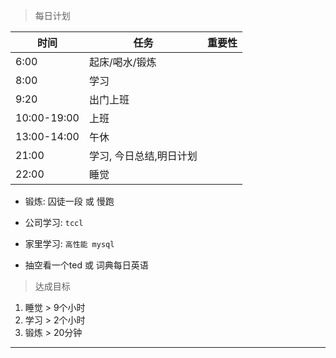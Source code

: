 > 每日计划

| 时间          | 任务            | 重要性 |
| ----------- | ------------- | --- |
| 6:00        | 起床/喝水/锻炼      |     |
| 8:00        | 学习            |     |
| 9:20        | 出门上班          |     |
| 10:00-19:00 | 上班            |     |
| 13:00-14:00 | 午休            |     |
| 21:00       | 学习, 今日总结,明日计划 |     |
| 22:00       | 睡觉            |     |



- 锻炼: 囚徒一段 或 慢跑

- 公司学习: `tccl`

- 家里学习:  `高性能 mysql `

- 抽空看一个ted 或 词典每日英语

> 达成目标

1. 睡觉 > 9个小时
2. 学习 > 2个小时
3. 锻炼 > 20分钟

---
